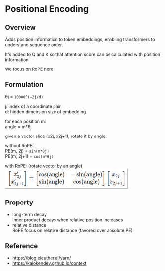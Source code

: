 # Positional Encoding

## Overview
Adds position information to token embeddings, enabling transformers to understand sequence order.

It's added to Q and K so that attention score can be calculated with position information

We focus on RoPE here

## Formulation

θj​ = `10000^(−2j/d)`  

j: index of a coordinate pair  
d: hidden dimension size of embedding  

for each position m:  
angle = m*θj  

given a vector slice (x2j, x2j+1), rotate it by angle.  

without RoPE:   
PE(m, 2j) = `sin(m*θj)`   
PE(m, 2j+1) = `cos(m*θj)`   

with RoPE: (rotate vector by an angle)   
![img](./images/RoPE_formular.png)

## Property
- long-term decay  
    inner product decays when relative position increases  
- relative distance  
    RoPE focus on relative distance (favored over absolute PE)  

## Reference
- https://blog.eleuther.ai/yarn/  
- https://kaiokendev.github.io/context  